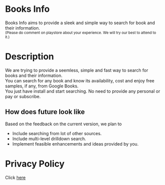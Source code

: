 # Books Info
Books Info aims to provide a sleek and simple way to search for book and their information. <br />
<sub>(Please do comment on playstore about your experience. We will try our best to attend to it.)</sub>

# Description
We are trying to provide a seemless, simple and fast way to search for books and their information. <br />
You can search for any book and know its availability, cost and enjoy free samples, if any, from Google Books. <br />
You just have install and start searching. No need to provide any personal or pay or subscribe. <br />
## How does future look like
Based on the feedback on the current version, we plan to
- Include searching from lot of other sources.
- Include multi-level drilldown search.
- Implement feasible enhancements and ideas provided by you.

# Privacy Policy
Click [here](privacy-policy.md)
